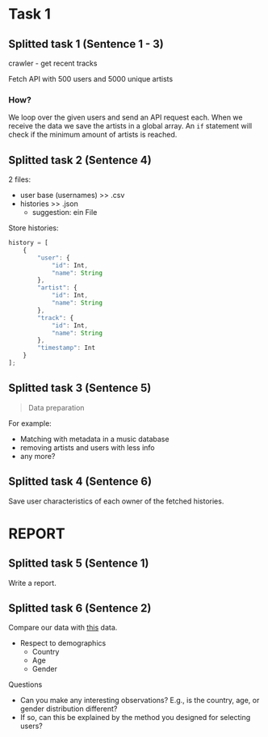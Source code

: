 # Task 1

## Splitted task 1 (Sentence 1 - 3)

crawler - get recent tracks

Fetch API with 500 users and 5000 unique artists

### How?

We loop over the given users and send an API request each. When we receive the data we save the artists in a global array. An `if` statement will check if the minimum amount of artists is reached.

## Splitted task 2 (Sentence 4)

2 files:
- user base (usernames) >> .csv
- histories >> .json
    - suggestion: ein File

Store histories:

```js
history = [
    {
        "user": {
            "id": Int,
            "name": String
        },
        "artist": {
            "id": Int,
            "name": String
        },
        "track": {
            "id": Int,
            "name": String
        },
        "timestamp": Int
    }
];
```

## Splitted task 3 (Sentence 5)

> Data preparation

For example:
- Matching with metadata in a music database
- removing artists and users with less info
- any more?

## Splitted task 4 (Sentence 6)

Save user characteristics of each owner of the fetched histories.

# REPORT

## Splitted task 5 (Sentence 1)

Write a report.

## Splitted task 6 (Sentence 2)

Compare our data with [this](http://www.cp.jku.at/people/schedl/Research/Publications/pdf/schedl_icmr_2016.pdf) data.

- Respect to demographics
    - Country
    - Age
    - Gender

Questions
- Can you make any interesting observations? E.g., is the country, age, or gender distribution different?
- If so, can this be explained by the method you designed for selecting users?
